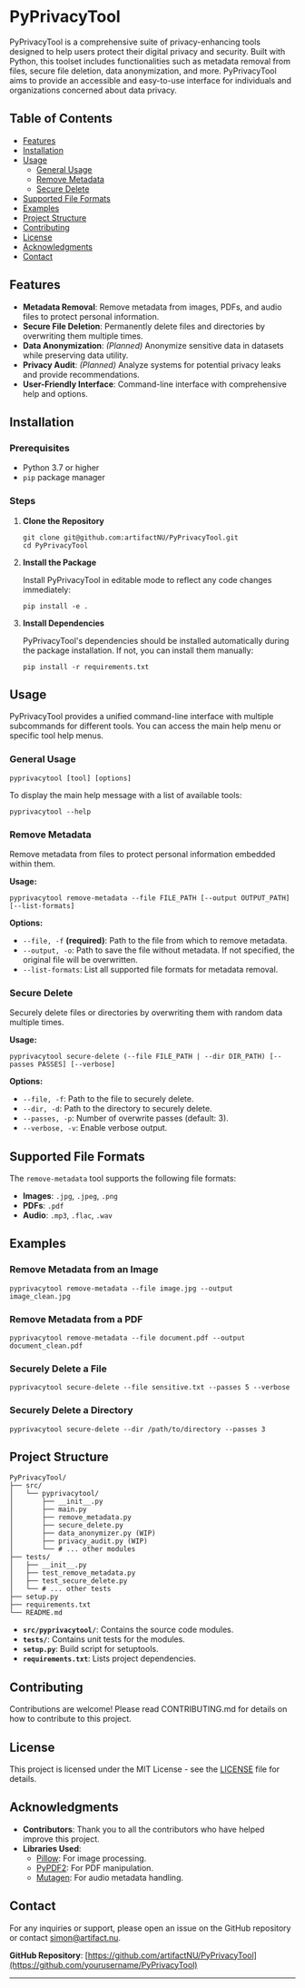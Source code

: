 # PyPrivacyTool

PyPrivacyTool is a comprehensive suite of privacy-enhancing tools designed to help users protect their digital privacy and security. Built with Python, this toolset includes functionalities such as metadata removal from files, secure file deletion, data anonymization, and more. PyPrivacyTool aims to provide an accessible and easy-to-use interface for individuals and organizations concerned about data privacy.

## Table of Contents

- [Features](#features)
- [Installation](#installation)
- [Usage](#usage)
  - [General Usage](#general-usage)
  - [Remove Metadata](#remove-metadata)
  - [Secure Delete](#secure-delete)
- [Supported File Formats](#supported-file-formats)
- [Examples](#examples)
- [Project Structure](#project-structure)
- [Contributing](#contributing)
- [License](#license)
- [Acknowledgments](#acknowledgments)
- [Contact](#contact)

## Features

- **Metadata Removal**: Remove metadata from images, PDFs, and audio files to protect personal information.
- **Secure File Deletion**: Permanently delete files and directories by overwriting them multiple times.
- **Data Anonymization**: *(Planned)* Anonymize sensitive data in datasets while preserving data utility.
- **Privacy Audit**: *(Planned)* Analyze systems for potential privacy leaks and provide recommendations.
- **User-Friendly Interface**: Command-line interface with comprehensive help and options.

## Installation

### Prerequisites

- Python 3.7 or higher
- `pip` package manager

### Steps

1. **Clone the Repository**

       git clone git@github.com:artifactNU/PyPrivacyTool.git
       cd PyPrivacyTool

2. **Install the Package**

   Install PyPrivacyTool in editable mode to reflect any code changes immediately:

       pip install -e .

3. **Install Dependencies**

   PyPrivacyTool's dependencies should be installed automatically during the package installation. If not, you can install them manually:

       pip install -r requirements.txt

## Usage

PyPrivacyTool provides a unified command-line interface with multiple subcommands for different tools. You can access the main help menu or specific tool help menus.

### General Usage

    pyprivacytool [tool] [options]

To display the main help message with a list of available tools:

    pyprivacytool --help

### Remove Metadata

Remove metadata from files to protect personal information embedded within them.

**Usage:**

    pyprivacytool remove-metadata --file FILE_PATH [--output OUTPUT_PATH] [--list-formats]

**Options:**

- `--file, -f` **(required)**: Path to the file from which to remove metadata.
- `--output, -o`: Path to save the file without metadata. If not specified, the original file will be overwritten.
- `--list-formats`: List all supported file formats for metadata removal.

### Secure Delete

Securely delete files or directories by overwriting them with random data multiple times.

**Usage:**

    pyprivacytool secure-delete (--file FILE_PATH | --dir DIR_PATH) [--passes PASSES] [--verbose]

**Options:**

- `--file, -f`: Path to the file to securely delete.
- `--dir, -d`: Path to the directory to securely delete.
- `--passes, -p`: Number of overwrite passes (default: 3).
- `--verbose, -v`: Enable verbose output.

## Supported File Formats

The `remove-metadata` tool supports the following file formats:

- **Images**: `.jpg`, `.jpeg`, `.png`
- **PDFs**: `.pdf`
- **Audio**: `.mp3`, `.flac`, `.wav`

## Examples

### Remove Metadata from an Image

    pyprivacytool remove-metadata --file image.jpg --output image_clean.jpg

### Remove Metadata from a PDF

    pyprivacytool remove-metadata --file document.pdf --output document_clean.pdf

### Securely Delete a File

    pyprivacytool secure-delete --file sensitive.txt --passes 5 --verbose

### Securely Delete a Directory

    pyprivacytool secure-delete --dir /path/to/directory --passes 3

## Project Structure

    PyPrivacyTool/
    ├── src/
    │   └── pyprivacytool/
    │       ├── __init__.py
    │       ├── main.py
    │       ├── remove_metadata.py
    │       ├── secure_delete.py
    │       ├── data_anonymizer.py (WIP)
    │       ├── privacy_audit.py (WIP)
    │       └── # ... other modules
    ├── tests/
    │   ├── __init__.py
    │   ├── test_remove_metadata.py
    │   ├── test_secure_delete.py
    │   └── # ... other tests
    ├── setup.py
    ├── requirements.txt
    └── README.md

- **`src/pyprivacytool/`**: Contains the source code modules.
- **`tests/`**: Contains unit tests for the modules.
- **`setup.py`**: Build script for setuptools.
- **`requirements.txt`**: Lists project dependencies.

## Contributing

Contributions are welcome! Please read CONTRIBUTING.md for details on how to contribute to this project.

## License

This project is licensed under the MIT License - see the [LICENSE](LICENSE) file for details.

## Acknowledgments

- **Contributors**: Thank you to all the contributors who have helped improve this project.
- **Libraries Used**:
  - [Pillow](https://python-pillow.org/): For image processing.
  - [PyPDF2](https://github.com/py-pdf/PyPDF2): For PDF manipulation.
  - [Mutagen](https://mutagen.readthedocs.io/): For audio metadata handling.

## Contact

For any inquiries or support, please open an issue on the GitHub repository or contact [simon@artifact.nu](mailto:simon@artifact.nu).

**GitHub Repository**: [https://github.com/artifactNU/PyPrivacyTool](https://github.com/yourusername/PyPrivacyTool)

---


